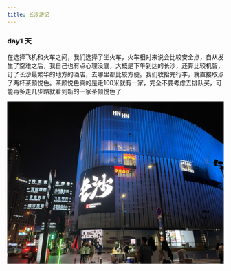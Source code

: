 ```yaml
---
title: 长沙游记
---
```


### day1 天

在选择飞机和火车之间，我们选择了坐火车，火车相对来说会比较安全点，自从发生了空难之后，我自己也有点心理没底，大概是下午到达的长沙，还算比较机智，订了长沙最繁华的地方的酒店，去哪里都比较方便。我们收拾完行李，就直接取点了两杯茶颜悦色。茶颜悦色真的是走100米就有一家，完全不要考虑去排队买，可能再多走几步路就看到新的一家茶颜悦色了

![20221002140211](https://raw.githubusercontent.com/aymfx/pic/mian/img/20221002140211.png)
